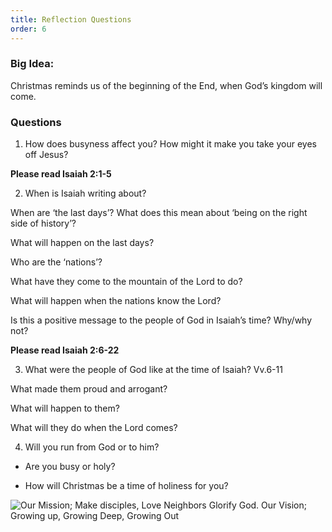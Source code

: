 ```yaml
---
title: Reflection Questions
order: 6
---
```


### Big Idea: 
Christmas reminds us of the beginning of the End, when God’s kingdom will come.   

### Questions
1. How does busyness affect you? How might it make you take your eyes off Jesus? 

**Please read Isaiah 2:1-5**

2. When is Isaiah writing about?

When are ‘the last days’? What does this mean about ‘being on the right side of history’? 

What will happen on the last days? 

Who are the ‘nations’? 

What have they come to the mountain of the Lord to do? 

What will happen when the nations know the Lord? 

Is this a positive message to the people of God in Isaiah’s time? Why/why not? 

**Please read Isaiah 2:6-22**

3. What were the people of God like at the time of Isaiah? Vv.6-11

What made them proud and arrogant? 

What will happen to them? 

What will they do when the Lord comes? 

4. Will you run from God or to him? 

- Are you busy or holy? 

- How will Christmas be a time of holiness for you? 
 



![Our Mission; Make disciples, Love Neighbors Glorify God. Our Vision; Growing up, Growing Deep, Growing Out](https://raw.githubusercontent.com/stgeorgeshurstville/bulletin/main/images/upload.JPG)
